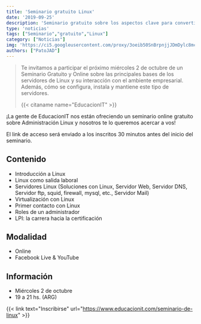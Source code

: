 ```yaml
---
title: 'Seminario gratuito Linux'
date: '2019-09-25'
description: 'Seminario gratuito sobre los aspectos clave para convertirte en un administrador Linux. ¿sabías que grandes empresas del mundo como Google, Wall Street, la NASA o los principales bancos del mundo utilizan servidores Linux? '
type: 'noticias'
tags: ["Seminario","gratuito","Linux"]
category: ["Noticias"]
img: 'https://ci5.googleusercontent.com/proxy/3oeib50SnBrpnjjJDmDylc8mclsHm_drKKWAEd8TuBa5u56LrZlchTft8DmbZ5sKc9GVViz38JxGIKyYQtYMxXkSQYMCYnQBbGlI9pDPR97hK32mMZ_0nhdjgpiaCkbA2lC-EmVcOWRX8bv0nDUvdg4SdzcDUyWgr64=s0-d-e1-ft#https://gallery.mailchimp.com/d14a705d3d7f7bbfbb93d49e0/images/5f8d017f-b15d-4cf9-9ebb-6a6195697dc3.jpg'
authors: ["PatoJAD"]
---
```


> Te invitamos a participar el próximo miércoles 2 de octubre de un Seminario Gratuito y Online sobre las principales bases de los servidores de Linux y su interacción con el ambiente empresarial. Además, cómo se configura, instala y mantiene este tipo de servidores.
>
> {{< citaname name="EducacionIT" >}}

¡La gente de EducacionIT nos están ofreciendo un seminario online gratuito sobre Administración Linux y nosotros te lo queremos acercar a vos!

El link de acceso será enviado a los inscritos 30 minutos antes del inicio del seminario.


 


## Contenido

* Introducción a Linux
* Linux como salida laboral
* Servidores Linux (Soluciones con Linux, Servidor Web, Servidor DNS, Servidor ftp, squid, firewall, mysql, etc., Servidor Mail)
* Virtualización con Linux
* Primer contacto con Linux
* Roles de un administrador
* LPI: la carrera hacia la certificación



## Modalidad
* Online
* Facebook Live & YouTube



## Información
* Miércoles 2 de octubre
* 19 a 21 hs. (ARG)

{{< link text="Inscribirse" url="https://www.educacionit.com/seminario-de-linux" >}}
